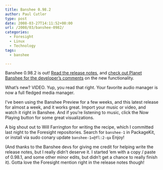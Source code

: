 ```yaml
---
title: Banshee 0.98.2
author: Paul Cutler
type: post
date: 2008-03-27T14:11:52+00:00
url: /2008/03/banshee-0982/
categories:
  - Foresight
  - Linux
  - Technology
tags:
  - banshee

---
```

Banshee 0.98.2 is out! [Read the release notes][1], and [check out Planet Banshee for the developer&#8217;s comments][2] on the new functionality.

What&#8217;s new? VIDEO. Yup, you read that right. Your favorite audio manager is now a full fledged media manager.

I&#8217;ve been using the Banshee Preview for a few weeks, and this latest release for almost a week, and it works great. Import your music or video, and watch it right in Banshee. And if you&#8217;re listening to music, click the Now Playing button for some great visualizations.

A big shout out to Will Farrington for writing the recipe, which I committed last night to the Foresight repositories. Search for `banshee-1` in PackageKit, or install via sudo conary update `banshee-1=@fl:2-qa` Enjoy!

(And thanks to the Banshee devs for giving me credit for helping write the release notes, but I really didn&#8217;t deserve it. I started &#8217;em with a copy / paste of 0.98.1, and some other minor edits, but didn&#8217;t get a chance to really finish it). Gotta love the Foresight mention right in the release notes though!

 [1]: http://banshee-project.org/Releases/0.98.2
 [2]: http://planet.banshee-project.org/